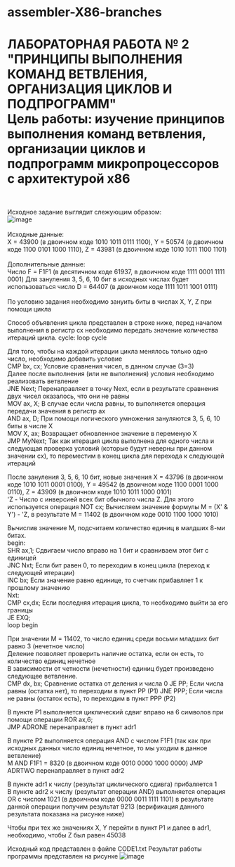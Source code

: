 # assembler-X86-branches

<h1> ЛАБОРАТОРНАЯ РАБОТА № 2 "ПРИНЦИПЫ ВЫПОЛНЕНИЯ КОМАНД ВЕТВЛЕНИЯ, ОРГАНИЗАЦИЯ ЦИКЛОВ И ПОДПРОГРАММ"  <br>
Цель работы: изучение принципов выполнения команд ветвления, организации циклов и подпрограмм микропроцессоров с архитектурой x86</h1><br>

 Исходное задание выглядит слежующим образом: <br>
  ![image](https://user-images.githubusercontent.com/126500303/224387894-eccda7ec-31a6-4787-b21b-61768bab9cb7.png) <br> <br>
  Исходные данные: <br>
  X = 43900 (в двоичном коде 1010 1011 0111 1100), Y = 50574 (в двоичном коде 1100 0101 1000 1110), Z = 43981 (в двоичном коде 1010 1011 1100 1101) <br> <br>
  Дополнительные данные:<br>
  Число F = F1F1 (в десятичном коде 61937, в двоичном коде 1111 0001 1111 0001)
Для зануления 3, 5, 6, 10 бит в исходных числах будет использоваться число D = 64407 (в двоичном коде 1111 1011 1001 0111) <br> <br>
По условию задания необходимо зануить биты в числах X, Y, Z при помощи цикла 

Способ объявления цикла представлен в строке ниже, перед началом выполнения в регистр сх необходимо передать значение количества итераций цикла. 
cycle: loop cycle <br>

Для того, чтобы на каждой итерации цикла менялось только одно число, необходимо добавить условие <br>
CMP bx, cx; Условие сравнения чисел, в данном случае (3=3) <br>
Далее после выполнения (или не выполнения) условия необходимо реализовать ветвление <br>
JNE Next; Перенаправляет в точку Next, если в результате сравнения двух чисел оказалось, что они не равны <br>
MOV ax, X; В случае если числа равны, то выполняется операция передачи значения в регистр ах <br>
AND ax, D; При помощи логического умножения зануляются 3, 5, 6, 10 биты в числе X <br>
MOV X, ax; Возвращает обновленное значение в переменую Х <br> 
JMP MyNext; Так как итерация цикла выполнена для одного числа и следующая проверка условий (которые будут неверны при данном значении cх), то переместим в конец цикла для перехода к следующей итераций <br>

После зануления 3, 5, 6, 10 бит, новые значения X = 43796 (в двоичном коде 1010 1011 0001 0100), Y = 49542 (в двоичном коде 1100 0001 1000 0110), Z = 43909 (в двоичном коде 1010 1011 1000 0101) <br>
'Z - Число с инверсией всех бит обычного числа Z. Для этого используется операция NOT cx;
Вычисляем значение формулы M = (X' & Y') - 'Z, в результате М = 11402 (в двоичном коде 0010 1100 1000 1010)

Вычислив значение М, подсчитаем  количество единиц в малдших 8-ми битах. <br>
begin: <br>
SHR ax,1; Сдвигаем число вправо на 1 бит и сравниваем этот бит с единицей <br>
JNC Nxt; Если бит равен 0, то переходим в конец цикла (переход к следующей итерации) <br>
INC bx; Если значение равно единице, то счетчик прибавляет 1 к прошлому значению <br>
Nxt: <br>
CMP cx,dx; Если последняя итерация цикла, то необходимо выйти за его границы <br>
JE EXQ; <br>
loop begin <br>

При значении М = 11402, то число единиц среди восьми младших бит равно 3 (нечетное число) <br>
Деление позволяет проверить наличие остатка, если он есть, то количество единиц нечетное <br>
В зависимости от четности (нечетности) единиц будет произведено следующее ветвление. <br>
CMP dx, bx; Сравнение остатка от деления и числа 0
JE PP; Если числа равны (остатка нет), то переходим в пункт PP (P1)
JNE PPP; Если числа не равны (остаток есть), то переходим в пункт PPР (P2)

В пункте P1 выполняется циклический сдвиг вправо на 6 символов при помощи операции ROR ax,6; <br>
JMP ADRONE перенаправляет в пункт adr1 <br> 

В пункте P2 выполняется операция AND с числом F1F1 (так как при исходных данных число единиц нечетное, то мы уходим в данное ветвление) <br>
M AND F1F1 = 8320 (в двоичном коде 0010 0000 1000 0000)
JMP ADRTWO перенаправляет в пункт adr2 <br>

В пункте adr1 к числу (результат циклического сдивга) прибаляется 1 <br>
В пункте adr2 к числу (результат операции AND)  выполняется операция OR с числом 1021 (в двоичном коде 0000 0011 1111 1101) в результате данной операции получим результат 9213 (верификация данного результата показана на рисунке ниже)

<italic>Чтобы при тех же значениях Х, Y перейти в пункт Р1 и далее в adr1, необходимо, чтобы Z был равен 45038</italic>

Исходный код представлен в файле CODE1.txt
Результат работы программы представлен на рисунке 
![image](https://user-images.githubusercontent.com/126500303/224402481-7e7faf8d-6091-4f28-af59-8795f17779ba.png)

